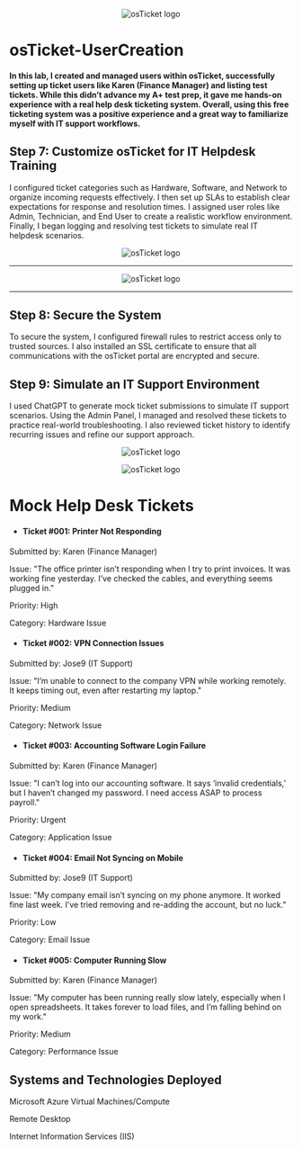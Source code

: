 <p align="center">
<img src="https://i.imgur.com/9dYCotk.png" alt="osTicket logo"/>
</p>

# osTicket-UserCreation

#### In this lab, I created and managed users within osTicket, successfully setting up ticket users like Karen (Finance Manager) and listing test tickets. While this didn’t advance my A+ test prep, it gave me hands-on experience with a real help desk ticketing system. Overall, using this free ticketing system was a positive experience and a great way to familiarize myself with IT support workflows.

## Step 7: Customize osTicket for IT Helpdesk Training
I configured ticket categories such as Hardware, Software, and Network to organize incoming requests effectively. I then set up SLAs to establish clear expectations for response and resolution times. I assigned user roles like Admin, Technician, and End User to create a realistic workflow environment. Finally, I began logging and resolving test tickets to simulate real IT helpdesk scenarios.

<p align="center">
<img src="https://i.imgur.com/hL5NElJ.png" alt="osTicket logo"/>
</p>

***

<p align="center">
<img src="https://i.imgur.com/BcUbygS.png" alt="osTicket logo"/>
</p>

*** 

## Step 8: Secure the System
To secure the system, I configured firewall rules to restrict access only to trusted sources. I also installed an SSL certificate to ensure that all communications with the osTicket portal are encrypted and secure.

## Step 9: Simulate an IT Support Environment 
I used ChatGPT to generate mock ticket submissions to simulate IT support scenarios. Using the Admin Panel, I managed and resolved these tickets to practice real-world troubleshooting. I also reviewed ticket history to identify recurring issues and refine our support approach.

<p align="center">
<img src="https://i.imgur.com/ba1CQKX.png" alt="osTicket logo"/>
</p>


<p align="center">
<img src="https://i.imgur.com/9QMDoJz.png" alt="osTicket logo"/>
</p>


# Mock Help Desk Tickets
- #### Ticket #001: Printer Not Responding
Submitted by: Karen (Finance Manager)

Issue: "The office printer isn’t responding when I try to print invoices. It was working fine yesterday. I’ve checked the cables, and everything seems plugged in."

Priority: High

Category: Hardware Issue

- #### Ticket #002: VPN Connection Issues
Submitted by: Jose9 (IT Support)

Issue: "I’m unable to connect to the company VPN while working remotely. It keeps timing out, even after restarting my laptop."

Priority: Medium

Category: Network Issue

- #### Ticket #003: Accounting Software Login Failure
Submitted by: Karen (Finance Manager)

Issue: "I can’t log into our accounting software. It says ‘invalid credentials,’ but I haven’t changed my password. I need access ASAP to process payroll."

Priority: Urgent

Category: Application Issue

- #### Ticket #004: Email Not Syncing on Mobile
Submitted by: Jose9 (IT Support)

Issue: "My company email isn’t syncing on my phone anymore. It worked fine last week. I’ve tried removing and re-adding the account, but no luck."

Priority: Low

Category: Email Issue

- #### Ticket #005: Computer Running Slow
Submitted by: Karen (Finance Manager)

Issue: "My computer has been running really slow lately, especially when I open spreadsheets. It takes forever to load files, and I’m falling behind on my work."

Priority: Medium

Category: Performance Issue
    
<h2>Systems and Technologies Deployed</h2>

Microsoft Azure Virtual Machines/Compute
    
Remote Desktop
    
Internet Information Services (IIS)

